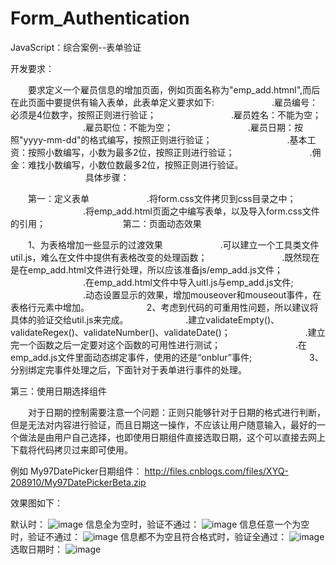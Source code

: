 # Form_Authentication
JavaScript：综合案例--表单验证

开发要求：

　　要求定义一个雇员信息的增加页面，例如页面名称为"emp_add.htmnl",而后在此页面中要提供有输入表单，此表单定义要求如下: 
　　
　　　　.雇员编号：必须是4位数字，按照正则进行验证；
　　　　
　　　　.雇员姓名：不能为空；
　　　　
　　　　.雇员职位：不能为空；
　　　　
　　　　.雇员日期：按照"yyyy-mm-dd"的格式编写，按照正则进行验证；
　　　　
　　　　.基本工资：按照小数编写，小数为最多2位，按照正则进行验证；
　　　　
　　　　.佣金：难找小数编写，小数位数最多2位，按照正则进行验证。
　　　　
　　　　
具体步骤：

　　第一：定义表单 
　　
　　　　.将form.css文件拷贝到css目录之中；
　　　　
　　　　.将emp_add.html页面之中编写表单，以及导入form.css文件的引用；
　　　　
　　　　
第二：页面动态效果

　　1、为表格增加一些显示的过渡效果
　　
　　　　.可以建立一个工具类文件util.js，难么在文件中提供有表格改变的处理函数；
　　　　
　　　　.既然现在是在emp_add.html文件进行处理，所以应该准备js/emp_add.js文件；
　　　　
　　　　.在emp_add.html文件中导入uitl.js与emp_add.js文件;
　　　　
　　　　.动态设置显示的效果，增加mouseover和mouseout事件，在表格行元素中增加。
　　　　
　　2、考虑到代码的可重用性问题，所以建议将具体的验证交给util.js来完成。
　　
　　　　.建立validateEmpty()、validateRegex()、validateNumber()、validateDate()；
　　　　
　　　　.建立完一个函数之后一定要对这个函数的可用性进行测试；
　　　　
　　　　.在emp_add.js文件里面动态绑定事件，使用的还是“onblur”事件;
　　　　
　　3、分别绑定完事件处理之后，下面针对于表单进行事件的处理。
　　

第三：使用日期选择组件

　　对于日期的控制需要注意一个问题：正则只能够针对于日期的格式进行判断，但是无法对内容进行验证，而且日期这一操作，不应该让用户随意输入，最好的一个做法是由用户自己选择，也即使用日期组件直接选取日期，这个可以直接去网上下载将代码拷贝过来即可使用。
　　

例如 My97DatePicker日期组件： http://files.cnblogs.com/files/XYQ-208910/My97DatePickerBeta.zip

效果图如下：

默认时：
![image](https:/github.com/xiayuanquan/Form_Authentication/blob/master/screenshots/10.png)
信息全为空时，验证不通过：
![image](https:/github.com/xiayuanquan/Form_Authentication/blob/master/screenshots/11.png)
信息任意一个为空时，验证不通过：
![image](https:/github.com/xiayuanquan/Form_Authentication/blob/master/screenshots/14.png)
信息都不为空且符合格式时，验证全通过：
![image](https:/github.com/xiayuanquan/Form_Authentication/blob/master/screenshots/13.png)
选取日期时：
![image](https:/github.com/xiayuanquan/Form_Authentication/blob/master/screenshots/12.png)

